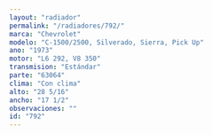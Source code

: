 ```yaml
---
layout: "radiador"
permalink: "/radiadores/792/"
marca: "Chevrolet"
modelo: "C-1500/2500, Silverado, Sierra, Pick Up"
ano: "1973"
motor: "L6 292, V8 350"
transmision: "Estándar"
parte: "63064"
clima: "Con clima"
alto: "28 5/16"
ancho: "17 1/2"
observaciones: ""
id: "792"
---
```


